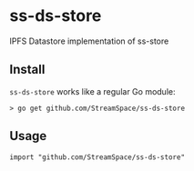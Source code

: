 # ss-ds-store
IPFS Datastore implementation of ss-store

## Install
`ss-ds-store` works like a regular Go module:

```
> go get github.com/StreamSpace/ss-ds-store
```

## Usage
```
import "github.com/StreamSpace/ss-ds-store"
```
